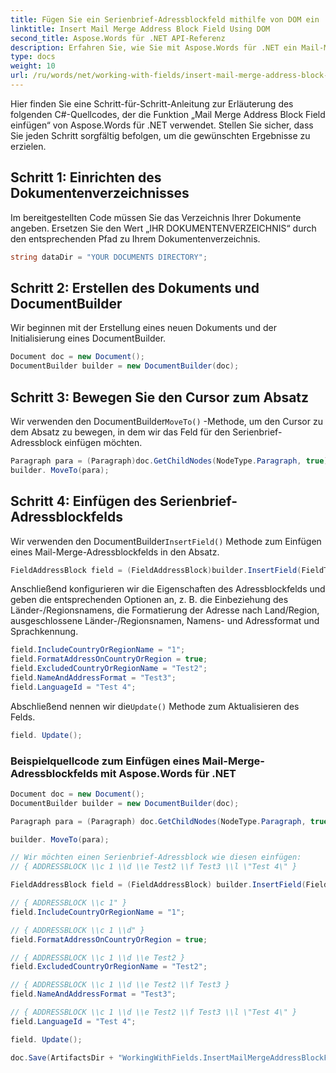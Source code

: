 ```yaml
---
title: Fügen Sie ein Serienbrief-Adressblockfeld mithilfe von DOM ein
linktitle: Insert Mail Merge Address Block Field Using DOM
second_title: Aspose.Words für .NET API-Referenz
description: Erfahren Sie, wie Sie mit Aspose.Words für .NET ein Mail-Merge-Adressblockfeld in Ihre Word-Dokumente einfügen.
type: docs
weight: 10
url: /ru/words/net/working-with-fields/insert-mail-merge-address-block-field-using-dom/
---
```


Hier finden Sie eine Schritt-für-Schritt-Anleitung zur Erläuterung des folgenden C#-Quellcodes, der die Funktion „Mail Merge Address Block Field einfügen“ von Aspose.Words für .NET verwendet. Stellen Sie sicher, dass Sie jeden Schritt sorgfältig befolgen, um die gewünschten Ergebnisse zu erzielen.

## Schritt 1: Einrichten des Dokumentenverzeichnisses

Im bereitgestellten Code müssen Sie das Verzeichnis Ihrer Dokumente angeben. Ersetzen Sie den Wert „IHR DOKUMENTENVERZEICHNIS“ durch den entsprechenden Pfad zu Ihrem Dokumentenverzeichnis.

```csharp
string dataDir = "YOUR DOCUMENTS DIRECTORY";
```

## Schritt 2: Erstellen des Dokuments und DocumentBuilder

Wir beginnen mit der Erstellung eines neuen Dokuments und der Initialisierung eines DocumentBuilder.

```csharp
Document doc = new Document();
DocumentBuilder builder = new DocumentBuilder(doc);
```

## Schritt 3: Bewegen Sie den Cursor zum Absatz

 Wir verwenden den DocumentBuilder`MoveTo()` -Methode, um den Cursor zu dem Absatz zu bewegen, in dem wir das Feld für den Serienbrief-Adressblock einfügen möchten.

```csharp
Paragraph para = (Paragraph)doc.GetChildNodes(NodeType.Paragraph, true)[0];
builder. MoveTo(para);
```

## Schritt 4: Einfügen des Serienbrief-Adressblockfelds

 Wir verwenden den DocumentBuilder`InsertField()` Methode zum Einfügen eines Mail-Merge-Adressblockfelds in den Absatz.

```csharp
FieldAddressBlock field = (FieldAddressBlock)builder.InsertField(FieldType.FieldAddressBlock, false);
```

Anschließend konfigurieren wir die Eigenschaften des Adressblockfelds und geben die entsprechenden Optionen an, z. B. die Einbeziehung des Länder-/Regionsnamens, die Formatierung der Adresse nach Land/Region, ausgeschlossene Länder-/Regionsnamen, Namens- und Adressformat und Sprachkennung.

```csharp
field.IncludeCountryOrRegionName = "1";
field.FormatAddressOnCountryOrRegion = true;
field.ExcludedCountryOrRegionName = "Test2";
field.NameAndAddressFormat = "Test3";
field.LanguageId = "Test 4";
```

 Abschließend nennen wir die`Update()` Methode zum Aktualisieren des Felds.

```csharp
field. Update();
```

### Beispielquellcode zum Einfügen eines Mail-Merge-Adressblockfelds mit Aspose.Words für .NET

```csharp
Document doc = new Document();
DocumentBuilder builder = new DocumentBuilder(doc);

Paragraph para = (Paragraph) doc.GetChildNodes(NodeType.Paragraph, true)[0];

builder. MoveTo(para);

// Wir möchten einen Serienbrief-Adressblock wie diesen einfügen:
// { ADDRESSBLOCK \\c 1 \\d \\e Test2 \\f Test3 \\l \"Test 4\" }

FieldAddressBlock field = (FieldAddressBlock) builder.InsertField(FieldType.FieldAddressBlock, false);

// { ADDRESSBLOCK \\c 1" }
field.IncludeCountryOrRegionName = "1";

// { ADDRESSBLOCK \\c 1 \\d" }
field.FormatAddressOnCountryOrRegion = true;

// { ADDRESSBLOCK \\c 1 \\d \\e Test2 }
field.ExcludedCountryOrRegionName = "Test2";

// { ADDRESSBLOCK \\c 1 \\d \\e Test2 \\f Test3 }
field.NameAndAddressFormat = "Test3";

// { ADDRESSBLOCK \\c 1 \\d \\e Test2 \\f Test3 \\l \"Test 4\" }
field.LanguageId = "Test 4";

field. Update();

doc.Save(ArtifactsDir + "WorkingWithFields.InsertMailMergeAddressBlockFieldUsingDOM.docx");
```
